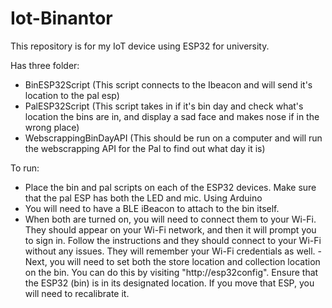 # Iot-Binantor
This repository is for my IoT device using ESP32 for university.

Has three folder: 
 - BinESP32Script (This script connects to the Ibeacon and will send it's location to the pal esp)
 - PalESP32Script (This script takes in if it's bin day and check what's location the bins are in, and display a sad face and makes nose if in the wrong place)
 - WebscrappingBinDayAPI (This should be run on a computer and will run the webscrapping API for the Pal to find out what day it is)
 

To run:

- Place the bin and pal scripts on each of the ESP32 devices. Make sure that the pal ESP has both the LED and mic. Using Arduino
- You will need to have a BLE iBeacon to attach to the bin itself.
- When both are turned on, you will need to connect them to your Wi-Fi. They should appear on your Wi-Fi network, and then it will prompt you to sign in. Follow the instructions and they should connect to your Wi-Fi without any issues. They will remember your Wi-Fi credentials as well.
-Next, you will need to set both the store location and collection location on the bin. You can do this by visiting "http://esp32config". Ensure that the ESP32 (bin) is in its designated location. If you move that ESP, you will need to recalibrate it.


